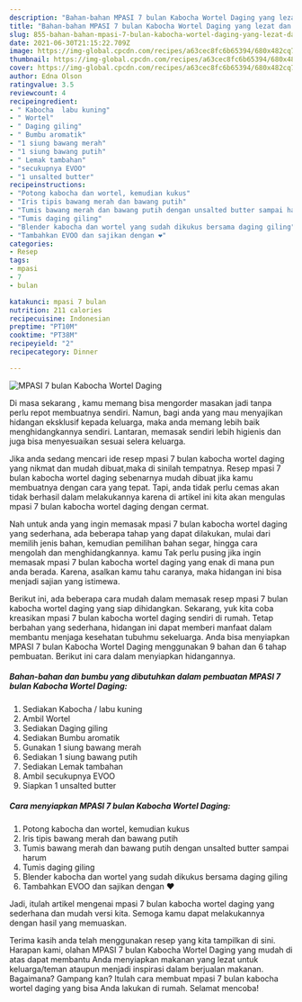 ```yaml
---
description: "Bahan-bahan MPASI 7 bulan Kabocha Wortel Daging yang lezat dan Mudah Dibuat"
title: "Bahan-bahan MPASI 7 bulan Kabocha Wortel Daging yang lezat dan Mudah Dibuat"
slug: 855-bahan-bahan-mpasi-7-bulan-kabocha-wortel-daging-yang-lezat-dan-mudah-dibuat
date: 2021-06-30T21:15:22.709Z
image: https://img-global.cpcdn.com/recipes/a63cec8fc6b65394/680x482cq70/mpasi-7-bulan-kabocha-wortel-daging-foto-resep-utama.jpg
thumbnail: https://img-global.cpcdn.com/recipes/a63cec8fc6b65394/680x482cq70/mpasi-7-bulan-kabocha-wortel-daging-foto-resep-utama.jpg
cover: https://img-global.cpcdn.com/recipes/a63cec8fc6b65394/680x482cq70/mpasi-7-bulan-kabocha-wortel-daging-foto-resep-utama.jpg
author: Edna Olson
ratingvalue: 3.5
reviewcount: 4
recipeingredient:
- " Kabocha  labu kuning"
- " Wortel"
- " Daging giling"
- " Bumbu aromatik"
- "1 siung bawang merah"
- "1 siung bawang putih"
- " Lemak tambahan"
- "secukupnya EVOO"
- "1 unsalted butter"
recipeinstructions:
- "Potong kabocha dan wortel, kemudian kukus"
- "Iris tipis bawang merah dan bawang putih"
- "Tumis bawang merah dan bawang putih dengan unsalted butter sampai harum"
- "Tumis daging giling"
- "Blender kabocha dan wortel yang sudah dikukus bersama daging giling"
- "Tambahkan EVOO dan sajikan dengan ❤"
categories:
- Resep
tags:
- mpasi
- 7
- bulan

katakunci: mpasi 7 bulan 
nutrition: 211 calories
recipecuisine: Indonesian
preptime: "PT10M"
cooktime: "PT38M"
recipeyield: "2"
recipecategory: Dinner

---
```



![MPASI 7 bulan Kabocha Wortel Daging](https://img-global.cpcdn.com/recipes/a63cec8fc6b65394/680x482cq70/mpasi-7-bulan-kabocha-wortel-daging-foto-resep-utama.jpg)

Di masa  sekarang , kamu memang bisa mengorder masakan jadi tanpa perlu repot membuatnya sendiri. Namun, bagi anda yang mau menyajikan hidangan eksklusif kepada keluarga, maka anda memang lebih baik menghidangkannya sendiri. Lantaran, memasak sendiri lebih higienis dan juga bisa menyesuaikan sesuai selera keluarga.

Jika anda sedang mencari ide resep mpasi 7 bulan kabocha wortel daging yang nikmat dan mudah dibuat,maka di sinilah tempatnya. Resep mpasi 7 bulan kabocha wortel daging  sebenarnya mudah dibuat jika kamu membuatnya dengan cara yang tepat. Tapi, anda tidak perlu cemas akan tidak berhasil dalam melakukannya 
karena di artikel ini kita akan mengulas mpasi 7 bulan kabocha wortel daging dengan cermat.  



Nah untuk anda yang ingin memasak mpasi 7 bulan kabocha wortel daging yang sederhana, ada beberapa tahap yang dapat dilakukan, mulai dari memilih jenis bahan, kemudian pemilihan bahan segar, hingga cara mengolah dan menghidangkannya. kamu Tak perlu pusing jika ingin memasak mpasi 7 bulan kabocha wortel daging yang enak di mana pun anda berada. Karena, asalkan kamu  tahu caranya, maka hidangan ini bisa menjadi sajian yang istimewa.

Berikut ini, ada beberapa cara mudah dalam memasak resep mpasi 7 bulan kabocha wortel daging yang siap dihidangkan. Sekarang, yuk kita coba kreasikan mpasi 7 bulan kabocha wortel daging sendiri di rumah. Tetap berbahan yang sederhana, hidangan ini dapat memberi manfaat dalam membantu menjaga kesehatan tubuhmu sekeluarga. Anda bisa menyiapkan MPASI 7 bulan Kabocha Wortel Daging menggunakan 9 bahan dan 6 tahap pembuatan. Berikut ini cara dalam menyiapkan hidangannya.

<!--inarticleads1-->

##### Bahan-bahan dan bumbu yang dibutuhkan dalam pembuatan MPASI 7 bulan Kabocha Wortel Daging:

1. Sediakan  Kabocha / labu kuning
1. Ambil  Wortel
1. Sediakan  Daging giling
1. Sediakan  Bumbu aromatik
1. Gunakan 1 siung bawang merah
1. Sediakan 1 siung bawang putih
1. Sediakan  Lemak tambahan
1. Ambil secukupnya EVOO
1. Siapkan 1 unsalted butter




<!--inarticleads2-->

##### Cara menyiapkan MPASI 7 bulan Kabocha Wortel Daging:

1. Potong kabocha dan wortel, kemudian kukus
1. Iris tipis bawang merah dan bawang putih
1. Tumis bawang merah dan bawang putih dengan unsalted butter sampai harum
1. Tumis daging giling
1. Blender kabocha dan wortel yang sudah dikukus bersama daging giling
1. Tambahkan EVOO dan sajikan dengan ❤




Jadi, itulah artikel mengenai  mpasi 7 bulan kabocha wortel daging  yang sederhana dan mudah versi kita. Semoga kamu dapat melakukannya dengan hasil yang memuaskan. 

Terima kasih anda telah menggunakan resep yang kita tampilkan di sini. Harapan kami, olahan  MPASI 7 bulan Kabocha Wortel Daging yang mudah di atas dapat membantu Anda menyiapkan makanan yang lezat untuk keluarga/teman ataupun menjadi inspirasi dalam berjualan makanan. Bagaimana? Gampang kan? Itulah cara membuat mpasi 7 bulan kabocha wortel daging yang bisa Anda lakukan di rumah. Selamat mencoba!


